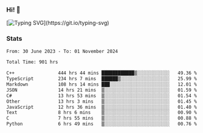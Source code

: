 ### Hi!  👋

[![Typing SVG](https://readme-typing-svg.herokuapp.com?font=Fira+Code&pause=1000&width=435&lines=Hello!+I'm+Texiwustion.)](https://git.io/typing-svg)

### Stats

<!--START_SECTION:waka-->

```txt
From: 30 June 2023 - To: 01 November 2024

Total Time: 901 hrs

C++                444 hrs 44 mins ████████████▒░░░░░░░░░░░░   49.36 %
TypeScript         234 hrs 7 mins  ██████▒░░░░░░░░░░░░░░░░░░   25.99 %
Markdown           108 hrs 14 mins ███░░░░░░░░░░░░░░░░░░░░░░   12.01 %
JSON               14 hrs 21 mins  ▒░░░░░░░░░░░░░░░░░░░░░░░░   01.59 %
C#                 13 hrs 53 mins  ▒░░░░░░░░░░░░░░░░░░░░░░░░   01.54 %
Other              13 hrs 3 mins   ▒░░░░░░░░░░░░░░░░░░░░░░░░   01.45 %
JavaScript         12 hrs 36 mins  ▒░░░░░░░░░░░░░░░░░░░░░░░░   01.40 %
Text               8 hrs 6 mins    ▒░░░░░░░░░░░░░░░░░░░░░░░░   00.90 %
C                  7 hrs 55 mins   ▒░░░░░░░░░░░░░░░░░░░░░░░░   00.88 %
Python             6 hrs 49 mins   ▒░░░░░░░░░░░░░░░░░░░░░░░░   00.76 %
```

<!--END_SECTION:waka-->

